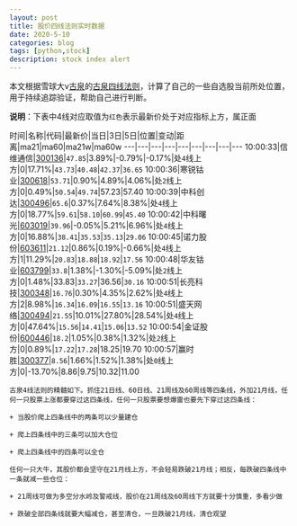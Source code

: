 ```yaml
---
layout: post
title: 股价四线法则实时数据
date: 2020-5-10
categories: blog
tags: [python,stock]
description: stock index alert
---
```



本文根据雪球大v[古泉](https://xueqiu.com/u/7148646888)的[古泉四线法则](https://xueqiu.com/7148646888/130498192)，计算了自己的一些自选股当前所处位置，用于持续追踪验证，帮助自己进行判断。

**说明**：下表中4线对应取值为`红色`表示最新价处于对应指标上方，属正面

时间|名称|代码|最新价|当日|3日|5日|位置|变动|距离|ma21|ma60|ma21w|ma60w
---|---|---|---|---|---|---|---|---
10:00:33|信维通信|[300136](https://xueqiu.com/S/SZ300136)|`47.85`|3.89%|-0.79%|-0.17%|处`4`线上方|0|17.71%|`43.73`|`40.48`|`42.37`|`36.65`
10:00:36|寒锐钴业|[300618](https://xueqiu.com/S/SZ300618)|`53.71`|0.90%|4.89%|4.06%|处`2`线上方|0|0.49%|`50.54`|`49.74`|57.23|57.40
10:00:39|中科创达|[300496](https://xueqiu.com/S/SZ300496)|`65.6`|0.37%|7.64%|8.38%|处`4`线上方|0|18.77%|`59.61`|`58.10`|`60.99`|`45.40`
10:00:42|中科曙光|[603019](https://xueqiu.com/S/SH603019)|`39.96`|-0.05%|5.21%|6.96%|处`4`线上方|0|16.88%|`38.41`|`35.53`|`35.13`|`29.06`
10:00:45|诺力股份|[603611](https://xueqiu.com/S/SH603611)|`21.12`|0.86%|0.19%|-0.66%|处`4`线上方|1|11.29%|`20.83`|`18.88`|`18.92`|`17.56`
10:00:48|华友钴业|[603799](https://xueqiu.com/S/SH603799)|`33.8`|1.38%|-1.30%|-5.09%|处`2`线上方|0|1.48%|33.83|`33.27`|36.56|`30.16`
10:00:51|长亮科技|[300348](https://xueqiu.com/S/SZ300348)|`16.76`|0.30%|4.35%|2.62%|处`4`线上方|2|8.98%|`16.34`|`16.09`|`16.55`|`13.16`
10:00:51|盛天网络|[300494](https://xueqiu.com/S/SZ300494)|`21.55`|10.01%|27.80%|28.54%|处`4`线上方|0|47.64%|`15.56`|`14.41`|`15.06`|`13.52`
10:00:54|金证股份|[600446](https://xueqiu.com/S/SH600446)|`18.2`|1.05%|0.38%|1.32%|处`2`线上方|0|0.89%|`17.22`|`17.28`|18.25|19.70
10:00:57|赢时胜|[300377](https://xueqiu.com/S/SZ300377)|`8.56`|1.66%|1.52%|1.38%|处`0`线上方|0|-13.70%|8.86|9.75|10.32|11.00

```
古泉4线法则的精髓如下。抓住21日线、60日线、21周线及60周线等四条线，外加21月线，任何一只股票上涨都要穿过这四条线，任何一只股票要想爆雷也要先下穿过这四条线：

+ 当股价爬上四条线中的两条可以少量建仓

+ 爬上四条线中的三条可以加大仓位

+ 爬上四条线中的四条可以全仓

任何一只大牛，其股价都会坚守在21月线上方，不会轻易跌破21月线；相反，每跌破四条线中一条就减一些仓位：

+ 21周线可做为多空分水岭及警戒线，股价在21周线及60周线下方就要十分慎重，多看少做

+ 跌破全部四条线就要大幅减仓，甚至清仓，一旦跌破21月线，清仓观望
```